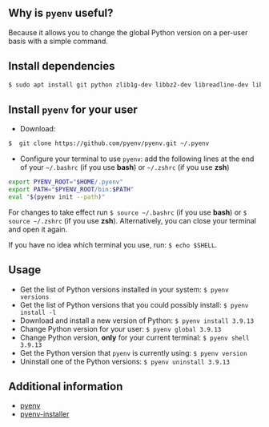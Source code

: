 Why is `pyenv` useful?
----------------------

Because it allows you to change the global Python version on a per-user basis with a simple command.

Install dependencies
--------------------
```bash
$ sudo apt install git python zlib1g-dev libbz2-dev libreadline-dev libssl-dev libsqlite3-dev libffi-dev
```

Install `pyenv` for your user
---------------------------
* Download:
```bash
$  git clone https://github.com/pyenv/pyenv.git ~/.pyenv
```

* Configure your terminal to use `pyenv`: add the following lines at the end of your `~/.bashrc` (if you use **bash**) or `~/.zshrc` (if you use **zsh**) 
```bash
export PYENV_ROOT="$HOME/.pyenv"                                                
export PATH="$PYENV_ROOT/bin:$PATH"                                             
eval "$(pyenv init --path)" 
```
For changes to take effect run `$ source ~/.bashrc` (if you use **bash**) or `$ source ~/.zshrc` (if you use **zsh**). Alternatively, you can close your terminal and open it again.

If you have no idea which terminal you use, run: `$ echo $SHELL`.

Usage
-----
* Get the list of Python versions installed in your system: `$ pyenv versions`
* Get the list of Python versions that you could possibly install: `$ pyenv install -l`
* Download and install a new version of Python: `$ pyenv install 3.9.13`
* Change Python version for your user: `$ pyenv global 3.9.13`
* Change Python version, **only** for your current terminal: `$ pyenv shell 3.9.13`
* Get the Python version that `pyenv` is currently using: `$ pyenv version`
* Uninstall one of the Python versions: `$ pyenv uninstall 3.9.13`

Additional information
----------------------
* [pyenv](https://github.com/pyenv/pyenv)
* [pyenv-installer](https://github.com/pyenv/pyenv-installer)
